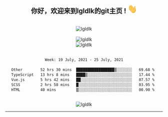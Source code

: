 <div align="center">
<h2> 你好，欢迎来到lgldlk的git主页 ! <img src="https://github.com/lgldlk/lgldlk/blob/main/gifs/Hi.gif" width="30px"></h2>
</div>

<div align="center">
 </br>
 <img src="http://aiitapp.cn:8091/?color=rgba(37,144,118,1)&shadowColor=rgba(12,16,20,1)&fontSize=120&&shadowOffsetX=9&shadowOffsetY=11" height="26px" alt="lgldlk" />
 </br>

   </br>
 <img src="https://github-readme-stats.vercel.app/api?username=lgldlk&show_icons=true&theme=gotham&locale=cn" alt="lgldlk" />
 

</br>

<img  src="http://github-readme-stats.vercel.app/api/top-langs/?username=lgldlk&show_icons=true&theme=gotham&locale=cn&layout=compact" alt="lgldlk"/>  
</br>
</br>

<!--START_SECTION:waka-->
```text
Week: 19 July, 2021 - 25 July, 2021

Other        52 hrs 30 mins  █████████████████▒░░░░░░░   69.68 % 
TypeScript   13 hrs 8 mins   ████▒░░░░░░░░░░░░░░░░░░░░   17.44 % 
Vue.js       5 hrs 42 mins   ██░░░░░░░░░░░░░░░░░░░░░░░   07.57 % 
SCSS         2 hrs 58 mins   █░░░░░░░░░░░░░░░░░░░░░░░░   03.95 % 
HTML         40 mins         ▒░░░░░░░░░░░░░░░░░░░░░░░░   00.90 % 
```
<!--END_SECTION:waka-->

 </br>
  <img src="https://visitor-badge.glitch.me/badge?page_id=lgldlk" alt="lgldlk" />

---

 

